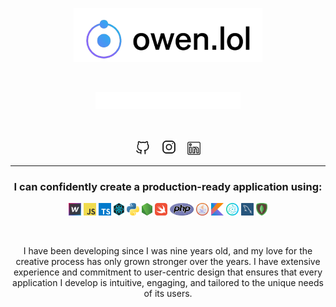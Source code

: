 <p align="&#99;&#101;&#110;&#116;&#101;&#114;"><a href="&#104;&#116;&#116;&#112;&#115;&#58;&#47;&#47;&#111;&#119;&#101;&#110;&#46;&#108;&#111;&#108;&#47;"><picture><source media="&#40;&#112;&#114;&#101;&#102;&#101;&#114;&#115;&#45;&#99;&#111;&#108;&#111;&#114;&#45;&#115;&#99;&#104;&#101;&#109;&#101;&#58;&#32;&#100;&#97;&#114;&#107;&#41;" srcset="&#46;&#47;&#97;&#115;&#115;&#101;&#116;&#115;&#47;&#100;&#97;&#114;&#107;&#46;&#112;&#110;&#103;"><img width="&#54;&#48;&#37;" alt="&#111;&#119;&#101;&#110;&#46;&#108;&#111;&#108;" src="&#46;&#47;&#97;&#115;&#115;&#101;&#116;&#115;&#47;&#108;&#105;&#103;&#104;&#116;&#46;&#112;&#110;&#103;"></picture></a></p>&#13;
<br/>&#13;
<p align="&#99;&#101;&#110;&#116;&#101;&#114;"><img width="&#52;&#54;&#37;" img src="&#46;&#47;&#97;&#115;&#115;&#101;&#116;&#115;&#47;&#116;&#121;&#112;&#101;&#100;&#45;&#118;&#52;&#46;&#115;&#118;&#103;" alt="&#70;&#117;&#108;&#108;&#32;&#83;&#116;&#97;&#99;&#107;&#32;&#68;&#101;&#118;&#101;&#108;&#111;&#112;&#101;&#114;&#44;&#32;&#67;&#114;&#101;&#97;&#116;&#105;&#118;&#101;&#32;&#68;&#101;&#115;&#105;&#103;&#110;&#101;&#114;&#44;&#32;&#80;&#97;&#115;&#115;&#105;&#111;&#110;&#97;&#116;&#101;&#32;&#76;&#101;&#97;&#114;&#110;&#101;&#114;" /></p><br>&#13;
<p align="&#99;&#101;&#110;&#116;&#101;&#114;" style="&#116;&#101;&#120;&#116;&#45;&#97;&#108;&#105;&#103;&#110;&#58;&#32;&#99;&#101;&#110;&#116;&#101;&#114;">&#13;
<a href="&#104;&#116;&#116;&#112;&#115;&#58;&#47;&#47;&#103;&#105;&#116;&#104;&#117;&#98;&#46;&#99;&#111;&#109;&#47;&#111;&#119;&#101;&#110;&#103;&#114;&#101;&#103;&#115;&#111;&#110;"><picture><source media="&#40;&#112;&#114;&#101;&#102;&#101;&#114;&#115;&#45;&#99;&#111;&#108;&#111;&#114;&#45;&#115;&#99;&#104;&#101;&#109;&#101;&#58;&#32;&#100;&#97;&#114;&#107;&#41;" srcset="&#46;&#47;&#97;&#115;&#115;&#101;&#116;&#115;&#47;&#103;&#105;&#116;&#104;&#117;&#98;&#46;&#115;&#118;&#103;"><img hspace="&#55;" height="&#50;&#51;" alt="&#103;&#105;&#116;&#104;&#117;&#98;" src="&#46;&#47;&#97;&#115;&#115;&#101;&#116;&#115;&#47;&#103;&#105;&#116;&#104;&#117;&#98;&#45;&#100;&#97;&#114;&#107;&#46;&#112;&#110;&#103;"></picture></a>&#13;
<a href="&#104;&#116;&#116;&#112;&#115;&#58;&#47;&#47;&#119;&#119;&#119;&#46;&#105;&#110;&#115;&#116;&#97;&#103;&#114;&#97;&#109;&#46;&#99;&#111;&#109;&#47;&#111;&#119;&#101;&#110;&#106;&#101;&#101;&#95;&#47;"><picture><source media="&#40;&#112;&#114;&#101;&#102;&#101;&#114;&#115;&#45;&#99;&#111;&#108;&#111;&#114;&#45;&#115;&#99;&#104;&#101;&#109;&#101;&#58;&#32;&#100;&#97;&#114;&#107;&#41;" srcset="&#46;&#47;&#97;&#115;&#115;&#101;&#116;&#115;&#47;&#105;&#110;&#115;&#116;&#97;&#103;&#114;&#97;&#109;&#46;&#115;&#118;&#103;"><img hspace="&#55;" height="&#50;&#53;" alt="&#105;&#110;&#115;&#116;&#97;&#103;&#114;&#97;&#109;" src="&#46;&#47;&#97;&#115;&#115;&#101;&#116;&#115;&#47;&#105;&#110;&#115;&#116;&#97;&#103;&#114;&#97;&#109;&#45;&#100;&#97;&#114;&#107;&#46;&#112;&#110;&#103;"></picture></a>&#13;
<a href="&#104;&#116;&#116;&#112;&#115;&#58;&#47;&#47;&#119;&#119;&#119;&#46;&#108;&#105;&#110;&#107;&#101;&#100;&#105;&#110;&#46;&#99;&#111;&#109;&#47;&#105;&#110;&#47;&#111;&#119;&#101;&#110;&#103;&#114;&#101;&#103;&#115;&#111;&#110;&#47;"><picture><source media="&#40;&#112;&#114;&#101;&#102;&#101;&#114;&#115;&#45;&#99;&#111;&#108;&#111;&#114;&#45;&#115;&#99;&#104;&#101;&#109;&#101;&#58;&#32;&#100;&#97;&#114;&#107;&#41;" srcset="&#46;&#47;&#97;&#115;&#115;&#101;&#116;&#115;&#47;&#108;&#105;&#110;&#107;&#101;&#100;&#105;&#110;&#46;&#115;&#118;&#103;"><img hspace="&#55;" height="&#50;&#49;" alt="&#108;&#105;&#110;&#107;&#101;&#100;&#105;&#110;" src="&#46;&#47;&#97;&#115;&#115;&#101;&#116;&#115;&#47;&#108;&#105;&#110;&#107;&#101;&#100;&#105;&#110;&#45;&#100;&#97;&#114;&#107;&#46;&#112;&#110;&#103;"></picture></a>&#13;
<hr>&#13;
<h3 align="&#99;&#101;&#110;&#116;&#101;&#114;" style="&#116;&#101;&#120;&#116;&#45;&#97;&#108;&#105;&#103;&#110;&#58;&#32;&#99;&#101;&#110;&#116;&#101;&#114;">&#73;&#32;&#99;&#97;&#110;&#32;&#99;&#111;&#110;&#102;&#105;&#100;&#101;&#110;&#116;&#108;&#121;&#32;&#99;&#114;&#101;&#97;&#116;&#101;&#32;&#97;&#32;&#112;&#114;&#111;&#100;&#117;&#99;&#116;&#105;&#111;&#110;&#45;&#114;&#101;&#97;&#100;&#121;&#32;&#97;&#112;&#112;&#108;&#105;&#99;&#97;&#116;&#105;&#111;&#110;&#32;&#117;&#115;&#105;&#110;&#103;&#58;</h3>&#13;
<p align="&#99;&#101;&#110;&#116;&#101;&#114;" style="&#116;&#101;&#120;&#116;&#45;&#97;&#108;&#105;&#103;&#110;&#58;&#32;&#99;&#101;&#110;&#116;&#101;&#114;">&#13;
<code><img height="&#50;&#48;" alt="&#119;&#101;&#98;&#102;&#108;&#111;&#119;" src="&#46;&#47;&#97;&#115;&#115;&#101;&#116;&#115;&#47;&#119;&#101;&#98;&#102;&#108;&#111;&#119;&#46;&#112;&#110;&#103;"></code>&#13;
<code><img height="&#50;&#48;" alt="&#106;&#97;&#118;&#97;&#115;&#99;&#114;&#105;&#112;&#116;" src="&#46;&#47;&#97;&#115;&#115;&#101;&#116;&#115;&#47;&#106;&#97;&#118;&#97;&#115;&#99;&#114;&#105;&#112;&#116;&#46;&#112;&#110;&#103;"></code>&#13;
<code><img height="&#50;&#48;" alt="&#116;&#121;&#112;&#101;&#115;&#99;&#114;&#105;&#112;&#116;" src="&#46;&#47;&#97;&#115;&#115;&#101;&#116;&#115;&#47;&#116;&#121;&#112;&#101;&#115;&#99;&#114;&#105;&#112;&#116;&#46;&#112;&#110;&#103;"></code>&#13;
<code><img height="&#50;&#48;" alt="&#114;&#101;&#97;&#99;&#116;&#46;&#106;&#115;" src="&#46;&#47;&#97;&#115;&#115;&#101;&#116;&#115;&#47;&#114;&#101;&#97;&#99;&#116;&#106;&#115;&#45;&#50;&#46;&#112;&#110;&#103;"></code>&#13;
<code><img height="&#50;&#48;" alt="&#112;&#121;&#116;&#104;&#111;&#110;" src="&#46;&#47;&#97;&#115;&#115;&#101;&#116;&#115;&#47;&#112;&#121;&#116;&#104;&#111;&#110;&#46;&#112;&#110;&#103;"></code>&#13;
<code><img height="&#50;&#48;" alt="&#110;&#111;&#100;&#101;&#46;&#106;&#115;" src="&#46;&#47;&#97;&#115;&#115;&#101;&#116;&#115;&#47;&#110;&#111;&#100;&#101;&#106;&#115;&#46;&#112;&#110;&#103;"></code>&#13;
<code><img height="&#50;&#48;" alt="&#115;&#119;&#105;&#102;&#116;" src="&#46;&#47;&#97;&#115;&#115;&#101;&#116;&#115;&#47;&#115;&#119;&#105;&#102;&#116;&#46;&#112;&#110;&#103;"></code>&#13;
<code><img height="&#50;&#48;" alt="&#112;&#104;&#112;" src="&#46;&#47;&#97;&#115;&#115;&#101;&#116;&#115;&#47;&#112;&#104;&#112;&#46;&#112;&#110;&#103;"></code>&#13;
<code><img height="&#50;&#48;" alt="&#106;&#97;&#118;&#97;" src="&#46;&#47;&#97;&#115;&#115;&#101;&#116;&#115;&#47;&#106;&#97;&#118;&#97;&#46;&#112;&#110;&#103;"></code>&#13;
<code><img height="&#50;&#48;" alt="&#107;&#111;&#116;&#108;&#105;&#110;" src="&#46;&#47;&#97;&#115;&#115;&#101;&#116;&#115;&#47;&#107;&#111;&#116;&#108;&#105;&#110;&#46;&#112;&#110;&#103;"></code>&#13;
<code><img height="&#50;&#48;" alt="&#101;&#108;&#101;&#99;&#116;&#114;&#111;&#110;" src="&#46;&#47;&#97;&#115;&#115;&#101;&#116;&#115;&#47;&#101;&#108;&#101;&#99;&#116;&#114;&#111;&#110;&#45;&#50;&#46;&#112;&#110;&#103;"></code>&#13;
<code><img height="&#50;&#48;" alt="&#109;&#121;&#115;&#113;&#108;" src="&#46;&#47;&#97;&#115;&#115;&#101;&#116;&#115;&#47;&#109;&#121;&#115;&#113;&#108;&#46;&#112;&#110;&#103;"></code>&#13;
<code><img height="&#50;&#48;" alt="&#109;&#111;&#110;&#103;&#111;&#100;&#98;" src="&#46;&#47;&#97;&#115;&#115;&#101;&#116;&#115;&#47;&#109;&#111;&#110;&#103;&#111;&#100;&#98;&#46;&#112;&#110;&#103;"></code>&#13;
</p><br>&#13;
<p align="&#99;&#101;&#110;&#116;&#101;&#114;" style="&#116;&#101;&#120;&#116;&#45;&#97;&#108;&#105;&#103;&#110;&#58;&#32;&#99;&#101;&#110;&#116;&#101;&#114;&#59;&#32;&#116;&#101;&#120;&#116;&#45;&#115;&#105;&#122;&#101;&#58;&#32;&#50;&#101;&#109;&#59;">&#13;
&#73;&#32;&#104;&#97;&#118;&#101;&#32;&#98;&#101;&#101;&#110;&#32;&#100;&#101;&#118;&#101;&#108;&#111;&#112;&#105;&#110;&#103;&#32;&#115;&#105;&#110;&#99;&#101;&#32;&#73;&#32;&#119;&#97;&#115;&#32;&#110;&#105;&#110;&#101;&#32;&#121;&#101;&#97;&#114;&#115;&#32;&#111;&#108;&#100;&#44;&#32;&#97;&#110;&#100;&#32;&#109;&#121;&#32;&#108;&#111;&#118;&#101;&#32;&#102;&#111;&#114;&#32;&#116;&#104;&#101;&#32;&#99;&#114;&#101;&#97;&#116;&#105;&#118;&#101;&#32;&#112;&#114;&#111;&#99;&#101;&#115;&#115;&#32;&#104;&#97;&#115;&#32;&#111;&#110;&#108;&#121;&#32;&#103;&#114;&#111;&#119;&#110;&#32;&#115;&#116;&#114;&#111;&#110;&#103;&#101;&#114;&#32;&#111;&#118;&#101;&#114;&#32;&#116;&#104;&#101;&#32;&#121;&#101;&#97;&#114;&#115;&#46;&#32;&#73;&#32;&#104;&#97;&#118;&#101;&#32;&#101;&#120;&#116;&#101;&#110;&#115;&#105;&#118;&#101;&#32;&#101;&#120;&#112;&#101;&#114;&#105;&#101;&#110;&#99;&#101;&#32;&#97;&#110;&#100;&#32;&#99;&#111;&#109;&#109;&#105;&#116;&#109;&#101;&#110;&#116;&#32;&#116;&#111;&#32;&#117;&#115;&#101;&#114;&#45;&#99;&#101;&#110;&#116;&#114;&#105;&#99;&#32;&#100;&#101;&#115;&#105;&#103;&#110;&#32;&#116;&#104;&#97;&#116;&#32;&#101;&#110;&#115;&#117;&#114;&#101;&#115;&#32;&#116;&#104;&#97;&#116;&#32;&#101;&#118;&#101;&#114;&#121;&#32;&#97;&#112;&#112;&#108;&#105;&#99;&#97;&#116;&#105;&#111;&#110;&#32;&#73;&#32;&#100;&#101;&#118;&#101;&#108;&#111;&#112;&#32;&#105;&#115;&#32;&#105;&#110;&#116;&#117;&#105;&#116;&#105;&#118;&#101;&#44;&#32;&#101;&#110;&#103;&#97;&#103;&#105;&#110;&#103;&#44;&#32;&#97;&#110;&#100;&#32;&#116;&#97;&#105;&#108;&#111;&#114;&#101;&#100;&#32;&#116;&#111;&#32;&#116;&#104;&#101;&#32;&#117;&#110;&#105;&#113;&#117;&#101;&#32;&#110;&#101;&#101;&#100;&#115;&#32;&#111;&#102;&#32;&#105;&#116;&#115;&#32;&#117;&#115;&#101;&#114;&#115;&#46;&#13;
</p>&#13;
<p align="&#99;&#101;&#110;&#116;&#101;&#114;">&#13;
</a><br>&#13;
</p>&#13;
